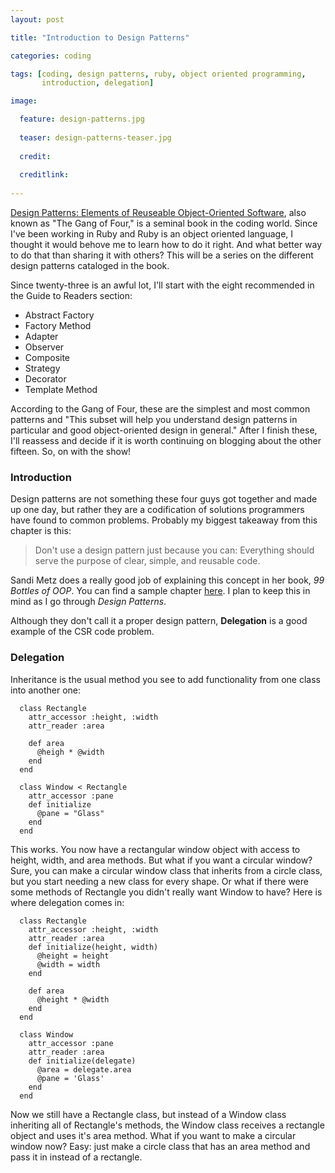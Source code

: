 ```yaml
---
layout: post

title: "Introduction to Design Patterns"

categories: coding

tags: [coding, design patterns, ruby, object oriented programming,
       introduction, delegation]

image:

  feature: design-patterns.jpg
  
  teaser: design-patterns-teaser.jpg
  
  credit:
  
  creditlink:
  
---
```


[Design Patterns: Elements of Reuseable Object-Oriented Software](https://www.amazon.com/gp/product/0201633612/ref=as_li_tl?ie=UTF8&tag=chadkreutzer-20&camp=1789&creative=9325&linkCode=as2&creativeASIN=0201633612&linkId=868c3a314f3c8199a22c226b2dad8037), also known as "The Gang of Four," is a seminal book in the coding world. Since I've been working in Ruby and Ruby is an object oriented language, I thought it would behove me to learn how to do it right. And what better way to do that than sharing it with others? This will be a series on the different design patterns cataloged in the book.

Since twenty-three is an awful lot, I'll start with the eight recommended in the Guide to Readers section:

* Abstract Factory
* Factory Method
* Adapter
* Observer
* Composite
* Strategy
* Decorator
* Template Method

According to the Gang of Four, these are the simplest and most common patterns and "This subset will help you understand design patterns in particular and good object-oriented design in general." After I finish these, I'll reassess and decide if it is worth continuing on blogging about the other fifteen. So, on with the show!

### Introduction

Design patterns are not something these four guys got together and made up one day, but rather they are a codification of solutions programmers have found to common problems. Probably my biggest takeaway from this chapter is this:

> Don't use a design pattern just because you can: Everything should serve the purpose of clear, simple, and reusable code.

Sandi Metz does a really good job of explaining this concept in her book, *99 Bottles of OOP*. You can find a sample chapter [here](https://www.sandimetz.com/99bottles/sample/). I plan to keep this in mind as I go through *Design Patterns*.

Although they don't call it a proper design pattern, **Delegation** is a good example of the CSR code problem.

### Delegation

Inheritance is the usual method you see to add functionality from one class into another one:

```
  class Rectangle
    attr_accessor :height, :width
    attr_reader :area
    
    def area
      @heigh * @width
    end
  end

  class Window < Rectangle
    attr_accessor :pane
    def initialize
      @pane = "Glass"
    end
  end
```
This works. You now have a rectangular window object with access to height, width, and area methods. But what if you want a circular window? Sure, you can make a circular window class that inherits from a circle class, but you start needing a new class for every shape. Or what if there were some methods of Rectangle you didn't really want Window to have? Here is where delegation comes in:

```
  class Rectangle
    attr_accessor :height, :width
    attr_reader :area
    def initialize(height, width)
      @height = height
      @width = width
    end

    def area
      @height * @width
    end
  end

  class Window
    attr_accessor :pane
    attr_reader :area
    def initialize(delegate)
      @area = delegate.area
      @pane = 'Glass'
    end
  end
```
Now we still have a Rectangle class, but instead of a Window class inheriting all of Rectangle's methods, the Window class receives a rectangle object and uses it's area method. What if you want to make a circular window now? Easy: just make a circle class that has an area method and pass it in instead of a rectangle.
